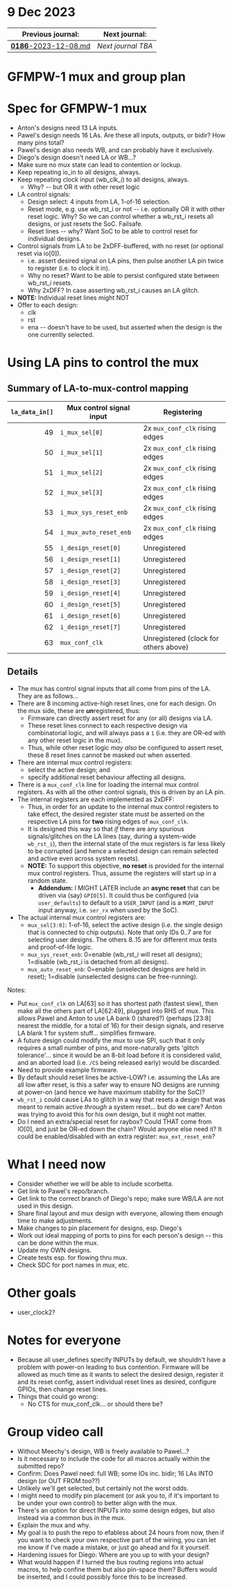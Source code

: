# 9 Dec 2023

| Previous journal: | Next journal: |
|-|-|
| [**0186**-2023-12-08.md](./0186-2023-12-08.md) | *Next journal TBA* |

# GFMPW-1 mux and group plan

# Spec for GFMPW-1 mux

*   Anton's designs need 13 LA inputs.
*   Pawel's design needs 16 LAs. Are these all inputs, outputs, or bidir? How many pins total?
*   Pawel's design also needs WB, and can probably have it exclusively.
*   Diego's design doesn't need LA or WB...?
*   Make sure no mux state can lead to contention or lockup.
*   Keep repeating io_in to all designs, always.
*   Keep repeating clock input (wb_clk_i) to all designs, always.
    *   Why? 
     -- but OR it with other reset logic
*   LA control signals:
    *   Design select: 4 inputs from LA, 1-of-16 selection.
    *   Reset mode, e.g. use wb_rst_i or not -- i.e. optionally OR it with other reset logic. Why? So we can control whether a wb_rst_i resets all designs, or just resets the SoC. Failsafe.
    *   Reset lines -- why? Want SoC to be able to control reset for individual designs.
*   Control signals from LA to be 2xDFF-buffered, with no reset (or optional reset via io[0]).
    *   i.e. assert desired signal on LA pins, then pulse another LA pin twice to register (i.e. to clock it in).
    *   Why no reset? Want to be able to persist configured state between wb_rst_i resets.
    *   Why 2xDFF? In case asserting wb_rst_i causes an LA glitch.
*   **NOTE:** Individual reset lines might NOT 
*   Offer to each design:
    *   clk
    *   rst
    *   ena -- doesn't have to be used, but asserted when the design is the one currently selected.


# Using LA pins to control the mux

## Summary of LA-to-mux-control mapping

| `la_data_in[]` | Mux control signal input | Registering                    |
|---------------:|--------------------------|--------------------------------|
|             49 | `i_mux_sel[0]`           | 2x `mux_conf_clk` rising edges |
|             50 | `i_mux_sel[1]`           | 2x `mux_conf_clk` rising edges |
|             51 | `i_mux_sel[2]`           | 2x `mux_conf_clk` rising edges |
|             52 | `i_mux_sel[3]`           | 2x `mux_conf_clk` rising edges |
|             53 | `i_mux_sys_reset_enb`    | 2x `mux_conf_clk` rising edges |
|             54 | `i_mux_auto_reset_enb`   | 2x `mux_conf_clk` rising edges |
|             55 | `i_design_reset[0]`      | Unregistered                   |
|             56 | `i_design_reset[1]`      | Unregistered                   |
|             57 | `i_design_reset[2]`      | Unregistered                   |
|             58 | `i_design_reset[3]`      | Unregistered                   |
|             59 | `i_design_reset[4]`      | Unregistered                   |
|             60 | `i_design_reset[5]`      | Unregistered                   |
|             61 | `i_design_reset[6]`      | Unregistered                   |
|             62 | `i_design_reset[7]`      | Unregistered                   |
|             63 | `mux_conf_clk`           | Unregistered (clock for others above) |

## Details

*   The mux has control signal inputs that all come from pins of the LA. They are as follows...
*   There are 8 incoming active-high reset lines, one for each design. On the mux side, these are ***un***registered, thus:
    *   Firmware can directly assert reset for any (or all) designs via LA.
    *   These reset lines connect to each respective design via combinatorial logic, and will always pass a `1` (i.e. they are OR-ed with any other reset logic in the mux).
    *   Thus, while other reset logic *may also* be configured to assert reset, these 8 reset lines cannot be masked out when asserted.
*   There are internal mux control registers:
    *   select the active design; and
    *   specify additional reset behaviour affecting all designs.
*   There is a `mux_conf_clk` line for loading the internal mux control registers. As with all the other control signals, this is driven by an LA pin.
*   The internal registers are each implemented as 2xDFF:
    *   Thus, in order for an update to the internal mux control registers to take effect, the desired register state must be asserted on the respective LA pins for **two** rising edges of `mux_conf_clk`.
    *   It is designed this way so that *if* there are any spurious signals/glitches on the LA lines (say, during a system-wide `wb_rst_i`), then the internal state of the mux registers is far less likely to be corrupted (and hence a selected design can remain selected and active even across system resets).
    *   **NOTE:** To support this objective, **no reset** is provided for the internal mux control registers. Thus, assume the registers will start up in a random state.
        *   **Addendum:** I MIGHT LATER include an **async reset** that can be driven via (say) `GPIO[5]`. It could thus be configured (via `user_defaults`) to default to a `USER_INPUT` (and is a `MGMT_INPUT` input anyway, i.e. `ser_rx` when used by the SoC).
*   The actual internal mux control registers are:
    *   `mux_sel[3:0]`: 1-of-16, select the active design (i.e. the single design that is connected to chip outputs). Note that only IDs 0..7 are for selecting user designs. The others 8..15 are for different mux tests and proof-of-life logic.
    *   `mux_sys_reset_enb`: 0=enable (wb_rst_i will reset all designs); 1=disable (wb_rst_i is detached from all designs).
    *   `mux_auto_reset_enb`: 0=enable (unselected designs are held in reset); 1=disable (unselected designs can be free-running).

Notes:
*   Put `mux_conf_clk` on LA[63] so it has shortest path (fastest slew), then make all the others part of LA[62:49], plugged into RHS of mux. This allows Pawel and Anton to use LA bank 0 (shared?) (perhaps [23:8] nearest the middle, for a total of 16) for their design signals, and reserve LA blank 1 for system stuff... simplifies firmware.
*   A future design could modify the mux to use SPI, such that it only requires a small number of pins, and more-naturally gets 'glitch tolerance'... since it would be an 8-bit load before it is considered valid, and an aborted load (i.e. `/CS` being released early) would be discarded.
*   Need to provide example firmware.
*   By default should reset lines be active-LOW? i.e. assuming the LAs are all low after reset, is this a safer way to ensure NO designs are running at power-on (and hence we have maximum stability for the SoC)?
*   `wb_rst_i` could cause LAs to glitch in a way that resets a design that was meant to remain active *through* a system reset... but do we care? Anton was trying to avoid this for his own design, but it might not matter.
*   Do I need an extra/special reset for raybox? Could THAT come from IO[0], and just be OR-ed down the chain? Would anyone else need it? It could be enabled/disabled with an extra register: `mux_ext_reset_enb`?


# What I need now

*   Consider whether we will be able to include scorbetta.
*   Get link to Pawel's repo/branch.
*   Get link to the correct branch of Diego's repo; make sure WB/LA are not used in this design.
*   Share final layout and mux design with everyone, allowing them enough time to make adjustments.
*   Make changes to pin placement for designs, esp. Diego's
*   Work out ideal mapping of ports to pins for each person's design -- this can be done within the mux.
*   Update my OWN designs.
*   Create tests esp. for flowing thru mux.
*   Check SDC for port names in mux, etc.

# Other goals

*   user_clock2?

# Notes for everyone

*   Because all user_defines specify INPUTs by default, we shouldn't have a problem with power-on leading to bus contention. Firmware will be allowed as much time as it wants to select the desired design, register it and its reset config, assert individual reset lines as desired, configure GPIOs, then change reset lines.
*   Things that could go wrong:
    *   No CTS for mux_conf_clk... or should there be?


# Group video call

*   Without Meechy's design, WB is freely available to Pawel...?
*   Is it necessary to include the code for all macros actually within the submitted repo?
*   Confirm: Does Pawel need: full WB; some IOs inc. bidir; 16 LAs INTO design (or OUT FROM too??)
*   Unlikely we'll get selected, but certainly not the worst odds.
*   I might need to modify pin placement (or ask you to, if it's important to be under your own control) to better align with the mux.
*   There's an option for direct INPUTs into some design edges, but also instead via a common bus in the mux.
*   Explain the mux and why.
*   My goal is to push the repo to efabless about 24 hours from now, then if you want to check your own respective part of the wiring, you can let me know if I've made a mistake, or just go ahead and fix it yourself.
*   Hardening issues for Diego: Where are you up to with your design?
*   What would happen if I turned the bus routing regions into actual macros, to help confine them but also pin-space them? Buffers would be inserted, and I could possibly force this to be increased.
